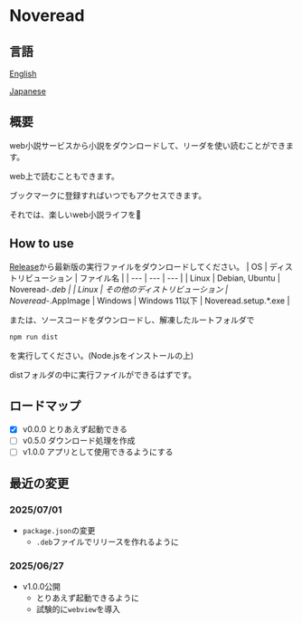 # Noveread

## 言語

[English](/README.md)

[Japanese](/README/README-ja.md)

## 概要

web小説サービスから小説をダウンロードして、リーダを使い読むことができます。

web上で読むこともできます。

ブックマークに登録すればいつでもアクセスできます。

それでは、楽しいweb小説ライフを👋

## How to use

[Release](https://github.com/talus-yujiro/Noveread/releases)から最新版の実行ファイルをダウンロードしてください。
|  OS   | ディストリビューション | ファイル名     |
| ---   | ---                    | ---            |
| Linux | Debian, Ubuntu         | Noveread-*.deb |
| Linux | その他のディストリビューション | Noveread-*.AppImage
| Windows | Windows 11以下       | Noveread.setup.*.exe |

または、ソースコードをダウンロードし、解凍したルートフォルダで

```bash
npm run dist
```

を実行してください。(Node.jsをインストールの上)

distフォルダの中に実行ファイルができるはずです。

## ロードマップ
- [x] v0.0.0 とりあえず起動できる
- [ ] v0.5.0 ダウンロード処理を作成
- [ ] v1.0.0 アプリとして使用できるようにする

## 最近の変更
### 2025/07/01
- `package.json`の変更
    - `.deb`ファイルでリリースを作れるように
### 2025/06/27
- v1.0.0公開
    - とりあえず起動できるように
    - 試験的に`webview`を導入